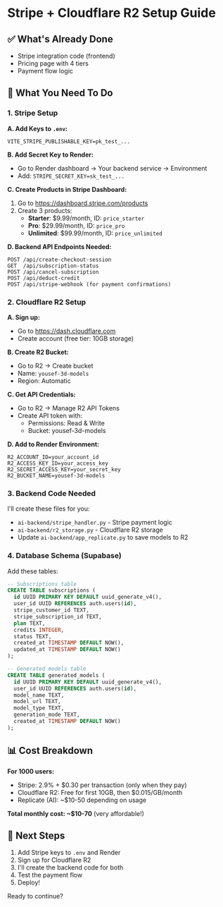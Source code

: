 # Stripe + Cloudflare R2 Setup Guide

## ✅ What's Already Done

- Stripe integration code (frontend)
- Pricing page with 4 tiers
- Payment flow logic

## 🔧 What You Need To Do

### 1. Stripe Setup

**A. Add Keys to `.env`:**
```env
VITE_STRIPE_PUBLISHABLE_KEY=pk_test_...
```

**B. Add Secret Key to Render:**
- Go to Render dashboard → Your backend service → Environment
- Add: `STRIPE_SECRET_KEY=sk_test_...`

**C. Create Products in Stripe Dashboard:**
1. Go to https://dashboard.stripe.com/products
2. Create 3 products:
   - **Starter**: $9.99/month, ID: `price_starter`
   - **Pro**: $29.99/month, ID: `price_pro`
   - **Unlimited**: $99.99/month, ID: `price_unlimited`

**D. Backend API Endpoints Needed:**
```
POST /api/create-checkout-session
GET  /api/subscription-status
POST /api/cancel-subscription
POST /api/deduct-credit
POST /api/stripe-webhook (for payment confirmations)
```

### 2. Cloudflare R2 Setup

**A. Sign up:**
- Go to https://dash.cloudflare.com
- Create account (free tier: 10GB storage)

**B. Create R2 Bucket:**
- Go to R2 → Create bucket
- Name: `yousef-3d-models`
- Region: Automatic

**C. Get API Credentials:**
- Go to R2 → Manage R2 API Tokens
- Create API token with:
  - Permissions: Read & Write
  - Bucket: yousef-3d-models

**D. Add to Render Environment:**
```
R2_ACCOUNT_ID=your_account_id
R2_ACCESS_KEY_ID=your_access_key
R2_SECRET_ACCESS_KEY=your_secret_key
R2_BUCKET_NAME=yousef-3d-models
```

### 3. Backend Code Needed

I'll create these files for you:
- `ai-backend/stripe_handler.py` - Stripe payment logic
- `ai-backend/r2_storage.py` - Cloudflare R2 storage
- Update `ai-backend/app_replicate.py` to save models to R2

### 4. Database Schema (Supabase)

Add these tables:
```sql
-- Subscriptions table
CREATE TABLE subscriptions (
  id UUID PRIMARY KEY DEFAULT uuid_generate_v4(),
  user_id UUID REFERENCES auth.users(id),
  stripe_customer_id TEXT,
  stripe_subscription_id TEXT,
  plan TEXT,
  credits INTEGER,
  status TEXT,
  created_at TIMESTAMP DEFAULT NOW(),
  updated_at TIMESTAMP DEFAULT NOW()
);

-- Generated models table
CREATE TABLE generated_models (
  id UUID PRIMARY KEY DEFAULT uuid_generate_v4(),
  user_id UUID REFERENCES auth.users(id),
  model_name TEXT,
  model_url TEXT,
  model_type TEXT,
  generation_mode TEXT,
  created_at TIMESTAMP DEFAULT NOW()
);
```

## 📊 Cost Breakdown

**For 1000 users:**
- Stripe: 2.9% + $0.30 per transaction (only when they pay)
- Cloudflare R2: Free for first 10GB, then $0.015/GB/month
- Replicate (AI): ~$10-50 depending on usage

**Total monthly cost: ~$10-70** (very affordable!)

## 🚀 Next Steps

1. Add Stripe keys to `.env` and Render
2. Sign up for Cloudflare R2
3. I'll create the backend code for both
4. Test the payment flow
5. Deploy!

Ready to continue?
